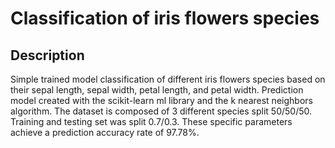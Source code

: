 # Classification of iris flowers species

## Description
Simple trained model classification of different iris flowers species based on their sepal length, sepal width, petal length, and petal width. Prediction model created with the scikit-learn ml library and the k nearest neighbors algorithm. The dataset is composed of 3 different species split 50/50/50. Training and testing set was split 0.7/0.3. These specific parameters achieve a prediction accuracy rate of 97.78%.
